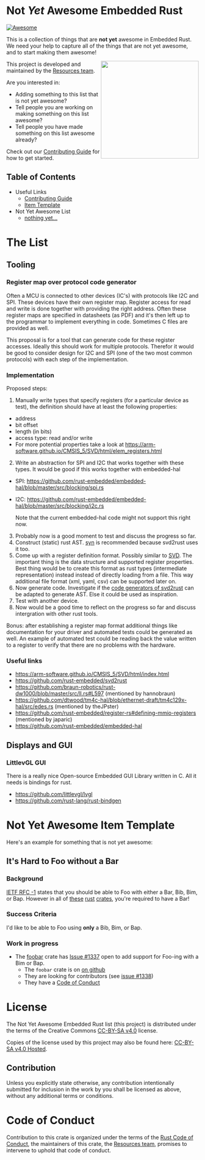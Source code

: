 # Not *Yet* Awesome Embedded Rust

[![Awesome](https://awesome.re/badge.svg)](https://awesome.re)

This is a collection of things that are **not yet** awesome in Embedded Rust. We need your help to capture all of the things that are not yet awesome, and to start making them awesome!

[<img src="ewg-logo-blue-white-on-transparent-256x256.png" align="right" width="256">](https://github.com/rust-embedded/wg)

This project is developed and maintained by the [Resources team][team].

Are you interested in:

* Adding something to this list that is not yet awesome?
* Tell people you are working on making something on this list awesome?
* Tell people you have made something on this list awesome already?

Check out our [Contributing Guide] for how to get started.

[Contributing Guide]: CONTRIBUTING.md

## Table of Contents

* Useful Links
    * [Contributing Guide]
    * [Item Template](https://github.com/rust-embedded/not-yet-awesome-embedded-rust#not-yet-awesome-item-template)
* Not Yet Awesome List
    * [nothing yet...](#)

# The List
## Tooling ##

### Register map over protocol code generator ###
Often a MCU is connected to other devices (IC's) with protocols like I2C and SPI. These devices have their own register map. Register access for read and write is done together with providing the right address. Often these register maps are specified in datasheets (as PDF) and it's then left up to the programmar to implement everything in code. Sometimes C files are provided as well.

This proposal is for a tool that can generate code for these register accesses. Ideally this should work for multiple protocols. Therefor it would be good to consider design for I2C and SPI (one of the two most common protocols) with each step of the implementation.

### Implementation ###
Proposed steps:

1. Manually write types that specify registers (for a particular device as test), the definition should have at least the following properties:
  * address
  * bit offset
  * length (in bits)
  * access type: read and/or write
  * For more potential properties take a look at https://arm-software.github.io/CMSIS_5/SVD/html/elem_registers.html
2. Write an abstraction for SPI and I2C that works together with these types. It would be good if this works together with embedded-hal
  * SPI: https://github.com/rust-embedded/embedded-hal/blob/master/src/blocking/spi.rs
  * I2C: https://github.com/rust-embedded/embedded-hal/blob/master/src/blocking/i2c.rs

    Note that the current embedded-hal code might not support this right now.
3. Probably now is a good moment to test and discuss the progress so far.
4. Construct (static) rust AST. [syn](https://github.com/dtolnay/syn) is recommended because svd2rust uses it too.
5. Come up with a register definition format. Possibly similar to [SVD](https://arm-software.github.io/CMSIS_5/SVD/html/index.html). The important thing is the data structure and supported register properties. Best thing would be to create this format as rust types (intermediate representation) instead instead of directly loading from a file. This way additional file format (xml, yaml, csv) can be supported later on.
5. Now generate code. Investigate if the [code generators of svd2rust](https://github.com/rust-embedded/svd2rust/tree/master/src/generate) can be adapted to generate AST. Else it could be used as inspiration.
6. Test with another device.
7. Now would be a good time to reflect on the progress so far and discuss intergration with other rust tools.

Bonus: after establishing a register map format additional things like documentation for your driver and automated tests could be generated as well. An example of automated test could be reading back the value written to a register to verify that there are no problems with the hardware.

### Useful links ###
* https://arm-software.github.io/CMSIS_5/SVD/html/index.html
* https://github.com/rust-embedded/svd2rust
* https://github.com/braun-robotics/rust-dw1000/blob/master/src/ll.rs#L597 (mentioned by hannobraun)
* https://github.com/dtwood/tm4c-hal/blob/ethernet-draft/tm4c129x-hal/src/edes.rs (mentioned by theJPster)
* https://github.com/rust-embedded/register-rs#defining-mmio-registers (mentioned by japaric)
* https://github.com/rust-embedded/embedded-hal

## Displays and GUI ##

### LittlevGL GUI ###
There is a really nice Open-source Embedded GUI Library written in C. All it needs is bindings for rust.

* https://github.com/littlevgl/lvgl
* https://github.com/rust-lang/rust-bindgen

# Not Yet Awesome Item Template

Here's an example for something that is not yet awesome:

## It's Hard to Foo without a Bar

### Background

[IETF RFC -1](#) states that you should be able to Foo with either a Bar, Bib, Bim, or Bap. However in all of [these](#) [rust](#) [crates](#), you're required to have a Bar!

### Success Criteria

I'd like to be able to Foo using **only** a Bib, Bim, or Bap.

### Work in progress

* The [foobar](https://crates.io/crates/foobar) crate has [Issue #1337](#) open to add support for Foo-ing with a Bim or Bap.
    * The `foobar` crate is on [on github](#)
    * They are looking for contributors (see [issue #1338](#))
    * They have a [Code of Conduct](CODE_OF_CONDUCT.md)

# License

The Not Yet Awesome Embedded Rust list (this project) is distributed under the terms of the Creative Commons [CC-BY-SA v4.0] license.

Copies of the license used by this project may also be found here: [CC-BY-SA v4.0 Hosted].

[CC-BY-SA v4.0]: ./LICENSE-CC-BY-SA
[CC-BY-SA v4.0 Hosted]: https://creativecommons.org/licenses/by-sa/4.0/legalcode

## Contribution

Unless you explicitly state otherwise, any contribution intentionally submitted for inclusion in the work by you shall be licensed as above, without any additional terms or conditions.

# Code of Conduct

Contribution to this crate is organized under the terms of the [Rust Code of
Conduct][CoC], the maintainers of this crate, the [Resources team][team], promises
to intervene to uphold that code of conduct.

[CoC]: CODE_OF_CONDUCT.md
[team]: https://github.com/rust-embedded/wg#the-resources-team
